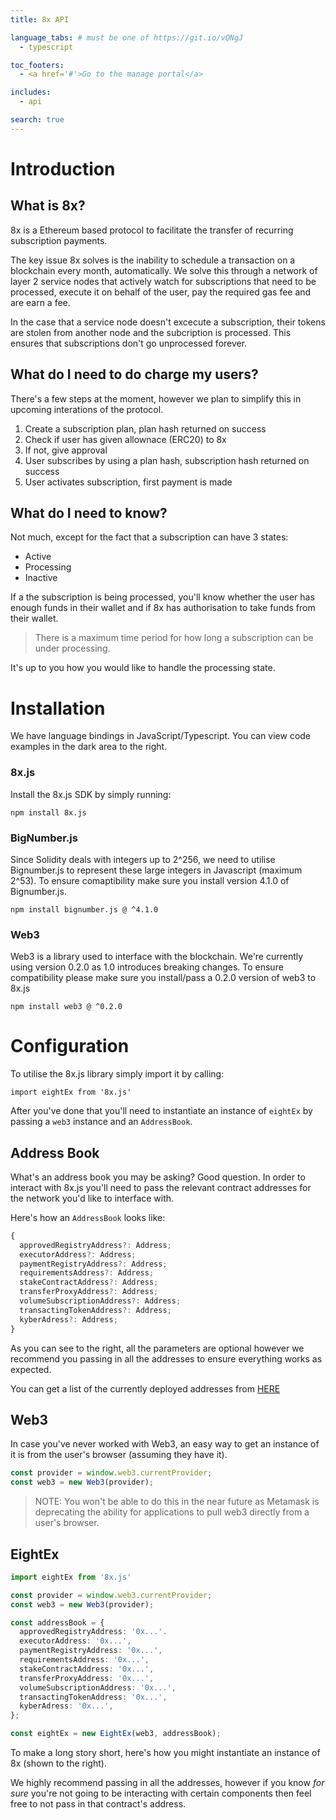 ```yaml
---
title: 8x API

language_tabs: # must be one of https://git.io/vQNgJ
  - typescript

toc_footers:
  - <a href='#'>Go to the manage portal</a>

includes:
  - api

search: true
---
```


# Introduction

## What is 8x?

8x is a Ethereum based protocol to facilitate the transfer of recurring subscription payments.

The key issue 8x solves is the inability to schedule a transaction on a blockchain every month, automatically.
We solve this through a network of layer 2 service nodes that actively watch for subscriptions that need to be processed, execute it on behalf of the user, pay the required gas fee and are earn a fee.

In the case that a service node doesn't excecute a subscription, their tokens are stolen from another node and the subcription is processed. This ensures that subscriptions don't go unprocessed forever.

## What do I need to do charge my users?

There's a few steps at the moment, however we plan to simplify this in upcoming interations of the protocol.

1. Create a subscription plan, plan hash returned on success
2. Check if user has given allownace (ERC20) to 8x
3. If not, give approval
4. User subscribes by using a plan hash, subscription hash returned on success
5. User activates subscription, first payment is made

## What do I need to know?

Not much, except for the fact that a subscription can have 3 states:

- Active
- Processing
- Inactive

If a the subscription is being processed, you'll know whether the user has enough funds in their wallet and if 8x has authorisation to take funds from their wallet.

> There is a maximum time period for how long a subscription can be under processing.

It's up to you how you would like to handle the processing state.

# Installation

We have language bindings in JavaScript/Typescript. You can view code examples in the dark area to the right.

### 8x.js

Install the 8x.js SDK by simply running:

`npm install 8x.js`

### BigNumber.js

Since Solidity deals with integers up to 2^256, we need to utilise Bignumber.js to represent these large integers in Javascript (maximum 2^53).
To ensure comaptibility make sure you install version 4.1.0 of Bignumber.js.

`npm install bignumber.js @ ^4.1.0`

### Web3

Web3 is a library used to interface with the blockchain. We're currently using version 0.2.0 as 1.0 introduces breaking changes.
To ensure compatibility please make sure you install/pass a 0.2.0 version of web3 to 8x.js

`npm install web3 @ ^0.2.0`

# Configuration

To utilise the 8x.js library simply import it by calling:

`import eightEx from '8x.js'`

After you've done that you'll need to instantiate an instance of `eightEx` by passing a `web3` instance and an `AddressBook`.

## Address Book

What's an address book you may be asking? Good question. In order to interact with 8x.js you'll need to pass the relevant contract addresses for the network you'd like to interface with.

Here's how an `AddressBook` looks like:

```typescript
{
  approvedRegistryAddress?: Address;
  executorAddress?: Address;
  paymentRegistryAddress?: Address;
  requirementsAddress?: Address;
  stakeContractAddress?: Address;
  transferProxyAddress?: Address;
  volumeSubscriptionAddress?: Address;
  transactingTokenAddress?: Address;
  kyberAdress?: Address;
}
```

As you can see to the right, all the parameters are optional however we recommend you passing in all the addresses to ensure everything works as expected.

You can get a list of the currently deployed addresses from [HERE](https://github.com/8xprotocol/monorepo/blob/master/packages/artifacts/src/addresses/config.json)

## Web3

In case you've never worked with Web3, an easy way to get an instance of it is from the user's browser (assuming they have it).

```typescript
const provider = window.web3.currentProvider;
const web3 = new Web3(provider);
```

> NOTE: You won't be able to do this in the near future as Metamask is deprecating the ability for applications to pull web3 directly from a user's browser.

## EightEx

```typescript
import eightEx from '8x.js'

const provider = window.web3.currentProvider;
const web3 = new Web3(provider);

const addressBook = {
  approvedRegistryAddress: '0x...'.
  executorAddress: '0x...',
  paymentRegistryAddress: '0x...',
  requirementsAddress: '0x...',
  stakeContractAddress: '0x...',
  transferProxyAddress: '0x...',
  volumeSubscriptionAddress: '0x...',
  transactingTokenAddress: '0x...',
  kyberAdress: '0x...',
};

const eightEx = new EightEx(web3, addressBook);
```

To make a long story short, here's how you might instantiate an instance of 8x (shown to the right).

We highly recommend passing in all the addresses, however if you know *for sure* you're not going to be interacting with certain components then feel free to not pass in that contract's address.